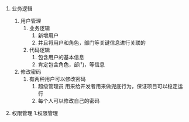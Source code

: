 1. 业务逻辑
    1. 用户管理
        1. 业务逻辑
            1. 新增用户
            2. 并且将用户和角色，部门等关键信息进行关联的
        2. 代码逻辑
            1. 包含用户的基本信息
            2. 肯定包含角色，部门，等信息
    2. 修改密码
        1. 有两种用户可以修改密码
            1. 超级管理员   用来给开发者用来做兜底行为，保证项目可以稳定运行
            2. 每个人可以修改自己的密码

2. 权限管理
    1.权限管理       